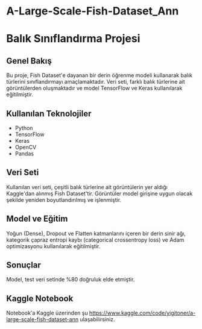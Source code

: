 # A-Large-Scale-Fish-Dataset_Ann
# Balık Sınıflandırma Projesi

## Genel Bakış
Bu proje, Fish Dataset'e dayanan bir derin öğrenme modeli kullanarak balık türlerini sınıflandırmayı amaçlamaktadır. Veri seti, farklı balık türlerine ait görüntülerden oluşmaktadır ve model TensorFlow ve Keras kullanılarak eğitilmiştir.

## Kullanılan Teknolojiler
- Python
- TensorFlow
- Keras
- OpenCV
- Pandas

## Veri Seti
Kullanılan veri seti, çeşitli balık türlerine ait görüntülerin yer aldığı Kaggle'dan alınmış Fish Dataset'tir. Görüntüler model girişine uygun olacak şekilde yeniden boyutlandırılmış ve işlenmiştir.

## Model ve Eğitim
Yoğun (Dense), Dropout ve Flatten katmanlarını içeren bir derin sinir ağı, kategorik çapraz entropi kaybı (categorical crossentropy loss) ve Adam optimizasyonu kullanılarak eğitilmiştir.

## Sonuçlar
Model, test veri setinde %80 doğruluk elde etmiştir.

## Kaggle Notebook
Notebook'a Kaggle üzerinden şu https://www.kaggle.com/code/yigitoner/a-large-scale-fish-dataset-ann ulaşabilirsiniz.

